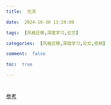 ```yaml
---
title:  光流

date:  2024-10-30 11:28:00

tags:  [风格迁移,深度学习,论文]

categories:  [风格迁移,深度学习,论文,视频]

comment:  false

toc:  true

---
```


# 

<!--more-->





[参考](https://blog.csdn.net/weixin_54338498/article/details/135751852)

